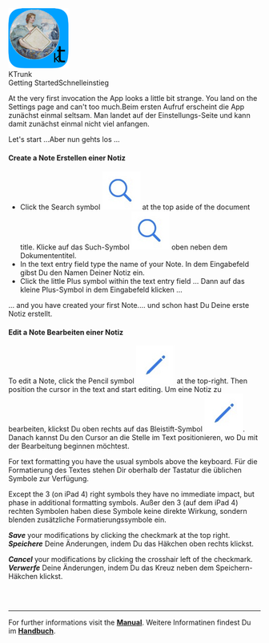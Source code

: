 <div class="logoRow">
  <div class="logoColumn logoColumnLeft">
    <img src="logo120.png">
  </div>
  <div class="logoColumn logoColumnRight">
    <div class="vCentered">
      <div class="logoTitle">KTrunk</div>
      <div class="logoTitle"><span class="en">Getting Started</span><span class="de">Schnelleinstieg</span></div>
    </div>
  </div>
</div>
<p><span class="en">At the very first invocation the App looks a little bit strange. You land on the Settings page and can't too much.</span><span class="de">Beim ersten Aufruf erscheint die App zunächst einmal seltsam. Man landet auf der Einstellungs-Seite und kann damit zunächst einmal nicht viel anfangen.</span></p>
<p><span class="en">Let's start ...</span><span class="de">Aber nun gehts los ...</span></p>
<h4>
  <span class="en">Create a Note</span>
  <span class="de">Erstellen einer Notiz</span>
</h4>
<ul>
  <li>
    <span class="en">Click the Search symbol <img src=Manual/buttons/search.jpg" class="appButton"> at the top aside of the document title.</span>
    <span class="de">Klicke auf das Such-Symbol <img src=Manual/buttons/search.jpg" class="appButton">  oben neben dem Dokumententitel.</span>
  </li>
  <li>
    <span class="en">In the text entry field type the name of your Note.</span>
    <span class="de">In dem Eingabefeld gibst Du den Namen Deiner Notiz ein.</span>
  </li>
  <li>
    <span class="en">Click the little Plus symbol within the text entry field ...</span>
    <span class="de">Dann auf das kleine Plus-Symbol in dem Eingabefeld klicken ...</span>
  </li>
</ul>
<p><span class="en">... and you have created your first Note.</span><span class="de">... und schon hast Du Deine erste Notiz erstellt.</span></p>
<h4>
  <span class="en">Edit a Note</span>
  <span class="de">Bearbeiten einer Notiz</span>
</h4>
<p>
  <span class="en">To edit a Note, click the Pencil symbol <img src="Manual/buttons/edit.jpg" class="appButton"> at the top-right. Then position the cursor in the text and start editing.</span>
  <span class="de">Um eine Notiz zu bearbeiten, klickst Du oben rechts auf das Bleistift-Symbol <img src="Manual/buttons/edit.jpg" class="appButton">. Danach kannst Du den Cursor an die Stelle im Text positionieren, wo Du mit der Bearbeitung beginnen möchtest.</span>
</p>
<p>
  <span class="en">For text formatting you have the usual symbols above the keyboard.</span>
  <span class="de">Für die Formatierung des Textes stehen Dir oberhalb der Tastatur die üblichen Symbole zur Verfügung.</span>
</p>
<p>
  <span class="en">Except the 3 (on iPad 4) right symbols they have no immediate impact, but phase in additional formatting symbols.</span>
  <span class="de">Außer den 3 (auf dem iPad 4) rechten Symbolen haben diese Symbole keine direkte Wirkung, sondern blenden zusätzliche Formatierungssymbole ein.</span>
</p>
<p>
  <span class="en"><b><i>Save</i></b> your modifications by clicking the checkmark at the top right.</span>
  <span class="de"><b><i>Speichere</i></b> Deine Änderungen, indem Du das Häkchen oben rechts klickst.</span>
</p>
<p>
  <span class="en"><b><i>Cancel</i></b> your modifications by clicking the crosshair left of the checkmark.</span>
  <span class="de"><b><i>Verwerfe</i></b> Deine Änderungen, indem Du das Kreuz neben dem Speichern-Häkchen klickst.</span>
</p>
<h3>&nbsp;</h3>
<hr>
<p>
  <span class="en" align="center">For further informations visit the <b><a href="Manual.html">Manual</a></b>.</span>
  <span class="de" align="center">Weitere Informatinen findest Du im <b><a href="Manual.html">Handbuch</a></b>.</span>
<p>
<h3>&nbsp;</h3>
